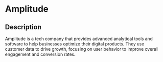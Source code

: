 # Amplitude

## Description

Amplitude is a tech company that provides advanced analytical tools and software to help businesses optimize their digital products. They use customer data to drive growth, focusing on user behavior to improve overall engagement and conversion rates.
